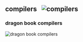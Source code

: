 ## compilers &nbsp;&nbsp;![compilers](https://progressbar-guibranco.vercel.app/2/?title=10/380)
### dragon book compilers
![dragon book compilers](https://progressbar-guibranco.vercel.app/2/?title=10/380)
